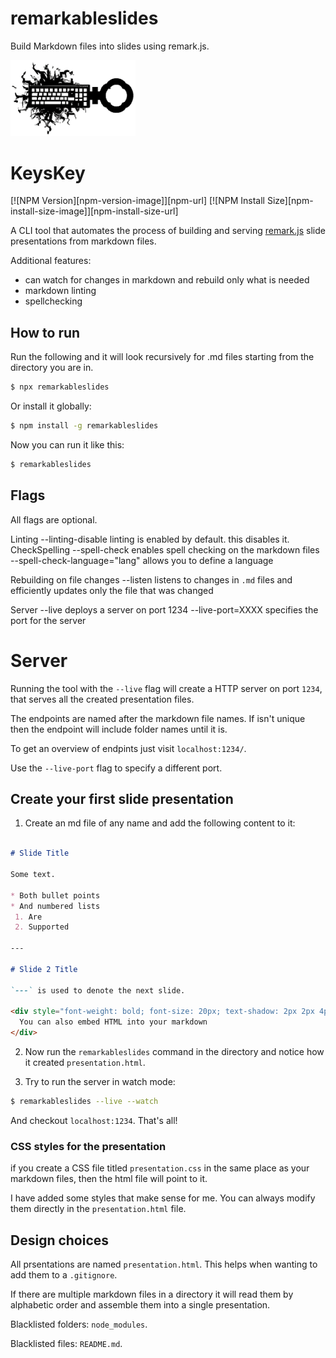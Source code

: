 # remarkableslides
Build Markdown files into slides using remark.js.

<img src="https://github.com/anderslatif/KeysKey/blob/main/KeysKeyLogo.png" alt="logo" width="200"/>

# KeysKey

[![NPM Version][npm-version-image]][npm-url]
[![NPM Install Size][npm-install-size-image]][npm-install-size-url]



A CLI tool that automates the process of building and serving [remark.js](https://github.com/remarkjs/remark) slide presentations from markdown files. 

Additional features:

* can watch for changes in markdown and rebuild only what is needed
* markdown linting
* spellchecking

## How to run

Run the following and it will look recursively for .md files starting from the directory you are in.

```bash
$ npx remarkableslides
```

Or install it globally:

```bash
$ npm install -g remarkableslides
```

Now you can run it like this:

```bash
$ remarkableslides
```

## Flags

All flags are optional. 

<!-- todo create a markdown table -->
Linting
--linting-disable  linting is enabled by default. this disables it.
CheckSpelling
--spell-check   enables spell checking on the markdown files
--spell-check-language="lang" allows you to define a language  
<!-- todo link to the languages available and what to type exactly -->

Rebuilding on file changes
--listen  listens to changes in `.md` files and efficiently updates only the file that was changed

Server
--live  deploys a server on port 1234
--live-port=XXXX specifies the port for the server 


# Server

Running the tool with the `--live` flag will create a HTTP server on port `1234`, that serves all the created presentation files. 

The endpoints are named after the markdown file names. If isn't unique then the endpoint will include folder names until it is.

To get an overview of endpints just visit `localhost:1234/`.


Use the `--live-port` flag to specify a different port. 

<!-- todo deal with endpoints by either prepending with an UUID for conflicting files or take more of the file path. -->


## Create your first slide presentation

1. Create an md file of any name and add the following content to it:

```md

# Slide Title

Some text.

* Both bullet points
* And numbered lists 
 1. Are
 2. Supported

---

# Slide 2 Title

`---` is used to denote the next slide. 

<div style="font-weight: bold; font-size: 20px; text-shadow: 2px 2px 4px #aaa; background: -webkit-linear-gradient(#e66465, #9198e5); -webkit-background-clip: text; -webkit-text-fill-color: transparent;">
  You can also embed HTML into your markdown
</div>

```

2. Now run the `remarkableslides` command in the directory and notice how it created `presentation.html`. 

3. Try to run the server in watch mode:

```bash
$ remarkableslides --live --watch
```

And checkout `localhost:1234`. That's all!


### CSS styles for the presentation

if you create a CSS file titled `presentation.css` in the same place as your markdown files, then the html file will point to it. 

I have added some styles that make sense for me. You can always modify them directly in the `presentation.html` file. 


## Design choices

All prsentations are named `presentation.html`. This helps when wanting to add them to a `.gitignore`.

If there are multiple markdown files in a directory it will read them by alphabetic order and assemble them into a single presentation.

Blacklisted folders: `node_modules`. 

Blacklisted files: `README.md`.



